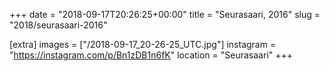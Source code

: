 +++
date = "2018-09-17T20:26:25+00:00"
title = "Seurasaari, 2016"
slug = "2018/seurasaari-2016"

[extra]
images = ["/2018-09-17_20-26-25_UTC.jpg"]
instagram = "https://instagram.com/p/Bn1zDB1n6fK"
location = "Seurasaari"
+++
